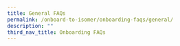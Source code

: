 ```yaml
---
title: General FAQs
permalink: /onboard-to-isomer/onboarding-faqs/general/
description: ""
third_nav_title: Onboarding FAQs
---
```

